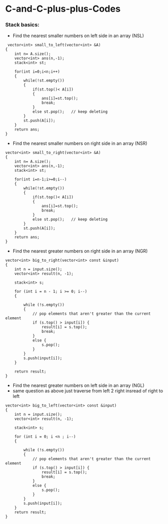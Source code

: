 # C-and-C-plus-plus-Codes

### Stack basics:
* Find the nearest smaller numbers on left side in an array (NSL)
  
```
 vector<int> small_to_left(vector<int> &A)
{
    int n= A.size();
    vector<int> ans(n,-1);
    stack<int> st;
    
    for(int i=0;i<n;i++)
    {
        while(!st.empty())
        {
            if(st.top()< A[i])
            {
                ans[i]=st.top();
                break;
            }
            else st.pop();   // keep deleting
        }
        st.push(A[i]);   
    }
    return ans;
}
```

* Find the nearest smaller numbers on right side in an array (NSR)

```
vector<int> small_to_right(vector<int> &A)
{
    int n= A.size();
    vector<int> ans(n,-1);
    stack<int> st;
    
    for(int i=n-1;i>=0;i--)
    {
        while(!st.empty())
        {
            if(st.top()< A[i])  
            {
                ans[i]=st.top();
                break;
            }
            else st.pop();   // keep deleting
        }
        st.push(A[i]);  
    }
    return ans;
}
```

* Find the nearest greater numbers on right side in an array (NGR)

```
vector<int> big_to_right(vector<int> const &input)
{
    int n = input.size();
    vector<int> result(n, -1);
 
    stack<int> s;

    for (int i = n - 1; i >= 0; i--)
    {

        while (!s.empty())
        {
            // pop elements that aren't greater than the current element
            if (s.top() > input[i]) {
                result[i] = s.top();
                break;
            }
            else {
                s.pop();
            }
        }
        s.push(input[i]);
    }
 
    return result;
}
```

* Find the nearest greater numbers on left side in an array (NGL)
* same question as above just traverse from left 2 right insread of right to left

```
vector<int> big_to_left(vector<int> const &input)
{
    int n = input.size();
    vector<int> result(n, -1);
 
    stack<int> s;

    for (int i = 0; i <n ; i--)
    {

        while (!s.empty())
        {
            // pop elements that aren't greater than the current element
            if (s.top() > input[i]) {
                result[i] = s.top();
                break;
            }
            else {
                s.pop();
            }
        }
        s.push(input[i]);
    }
    return result;
}
```
